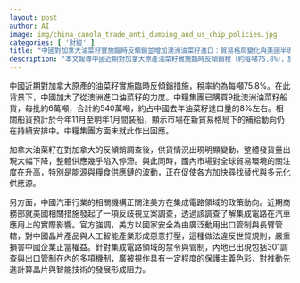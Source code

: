 ```yaml
---
layout: post
author: AI
image: img/china_canola_trade_anti_dumping_and_us_chip_policies.jpg
categories: [ '財經' ]
title: "中國對加拿大油菜籽實施臨時反傾銷並增加澳洲油菜籽進口：貿易格局變化與美國半導體管制動向"
description: "本文報導中國近期對加拿大原產油菜籽實施臨時反傾銷稅（約每噸75.8%），於此背景下加大自澳洲購進；中糧集團已購買9批約540萬噸澳洲油菜籽船貨，約占去年中國油菜籽進口量的8%，相關船貨預計於11月至明年1月裝船，顯示新貿易格局下的補給動向仍在進行。加拿大油菜籽供貨顯著下降，市場對全球貿易、能源與糧食供應鏈波動的關注度上升。另方面，中國汽車行業密切關注美方在集成電路領域的政策動向，商務部就相關措施發起反歧視立案調查，認為美方以國家安全理由廣泛動用出口管制，對中國晶片與AI產業造成打壓；內地已出現包括301調查與出口管制在內的保護主義機制，對推動高端晶片與智能技術發展造成阻力。"
---
```

中國近期對加拿大原產的油菜籽實施臨時反傾銷措施，稅率約為每噸75.8%。在此背景下，中國加大了從澳洲進口油菜籽的力度。中糧集團已購買9批澳洲油菜籽船貨，每批約6萬噸，合計約540萬噸，約占中國去年油菜籽進口量的8%左右。相關船貨預計於今年11月至明年1月間裝船，顯示市場在新貿易格局下的補給動向仍在持續安排中。中糧集團方面未就此作出回應。

加拿大油菜籽在對加拿大的反傾銷調查後，供貨情況出現明顯變動，整體發貨量出現大幅下降，整體供應幾乎陷入停滯。與此同時，國內市場對全球貿易環境的關注度在升高，特別是能源與糧食供應鏈的波動，正在促使各方加快尋找替代與多元化供應源。

另方面，中國汽車行業的相關機構正關注美方在集成電路領域的政策動向。近期商務部就美國相關措施發起了一項反歧視立案調查，透過該調查了解集成電路在汽車應用上的實際影響。官方強調，美方以國家安全為由廣泛動用出口管制與長臂管轄，對中國晶片產品與人工智能產業形成惡意打壓，這種做法違反世貿規則，嚴重損害中國企業正當權益。針對集成電路領域的禁令與管制，內地已出現包括301調查與出口管制在內的多項機制，廣被視作具有一定程度的保護主義色彩，對推動先進計算晶片與智能技術的發展形成阻力。